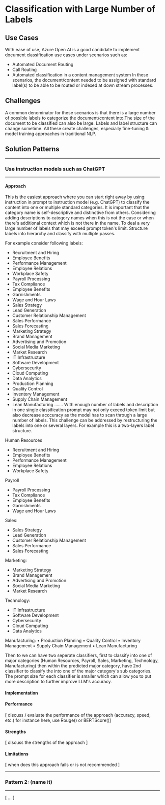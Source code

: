 # Classification with Large Number of Labels

## Use Cases
With ease of use, Azure Open AI is a good candidate to implement document classification use cases under scenarios such as:
- Automated Document Routing
- Call Routing
- Automated classification in a content management system
In these scenarios, the document/content needed to be assigned with standard label(s) to be able to be routed or indexed at down stream processes. 


## Challenges

A common denominator for these scenarios is that there is a large number of possible labels to categorize the document/content into.The size of the document to be classified can also be large. 
Labels and label structure can change sometime. 
All these create challenges, especially  fine-tuning & model training approaches in traditional NLP.

## Solution Patterns

---
### Use instruction models such as ChatGPT
---
#### Approach

This is the easiest approach where you can start right away by using instruction in prompt to instruction model (e.g. ChatGPT) to classify the content into one or multiple standard categories. 
It is important that the category name is self-descriptive and distinctive from others. Considering adding descriptions to category names when this is not the case or when there's additional context which is not there in the name.
To deal a very large number of labels that may exceed prompt token's limit. Structure labels into hierarchy and classify with mutliple passes.

For example consider following labels:
- Recruitment and Hiring
- Employee Benefits
- Performance Management
- Employee Relations
- Workplace Safety
- Payroll Processing
- Tax Compliance
- Employee Benefits
- Garnishments
- Wage and Hour Laws
- Sales Strategy
- Lead Generation
- Customer Relationship Management
- Sales Performance
- Sales Forecasting
- Marketing Strategy
- Brand Management
- Advertising and Promotion
- Social Media Marketing
- Market Research
- IT Infrastructure
- Software Development
- Cybersecurity
- Cloud Computing
- Data Analytics
- Production Planning
- Quality Control
- Inventory Management
- Supply Chain Management
- Lean Manufacturing
.......
With enough number of labels and description in one single classification prompt may not only exceed token limit but also decrease acccuracy as the model has to scan through a large number of labels.
This challenge can be addressed by restructuring the labels into one or several layers. For example this is a two-layers label structure.

Human Resources
- Recruitment and Hiring
- Employee Benefits
- Performance Management
- Employee Relations
- Workplace Safety

Payroll
- Payroll Processing
- Tax Compliance
- Employee Benefits
- Garnishments
- Wage and Hour Laws

Sales:
- Sales Strategy
- Lead Generation
- Customer Relationship Management
- Sales Performance
- Sales Forecasting

Marketing:
- Marketing Strategy
- Brand Management
- Advertising and Promotion
- Social Media Marketing
- Market Research

Technology:
- IT Infrastructure
- Software Development
- Cybersecurity
- Cloud Computing
- Data Analytics

Manufacturing:
•	Production Planning
•	Quality Control
•	Inventory Management
•	Supply Chain Management
•	Lean Manufacturing

Then to we can have two seperate classifiers, first to classify into one of major categories (Human Resources, Payroll, Sales, Marketing, Technology, Manufacturing) then within the predicted major category, have 2nd classifier to classify the into one of the major category's sub categories.
The prompt size for each classifier is smaller which can allow you to put more description to further improve LLM's accuracy. 

#### Implementation


#### Performance

[ discuss / evaluate the performance of the approach (accuracy, speed, etc.) for instance here, use Rouge() or BERTScore()]

#### Strengths

[ discuss the strengths of the approach ]

#### Limitations

[ when does this approach fails or is not recommended ]

---
### Pattern 2: (name it)
---
[ ... ]